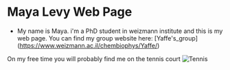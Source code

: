 # Maya Levy Web Page

* My name is Maya. i'm a PhD student in weizmann institute and this is my web page.
You can find my group website here: [Yaffe's_group] (https://www.weizmann.ac.il/chembiophys/Yaffe/)

On my free time you will probably find me on the tennis court
![Tennis](https://images.unsplash.com/photo-1622163642998-1ea32b0bbc67?q=80&w=1000&auto=format&fit=crop&ixlib=rb-4.0.3&ixid=M3wxMjA3fDB8MHxzZWFyY2h8MjB8fHRlbm5pc3xlbnwwfHwwfHx8MA%3D%3D)

